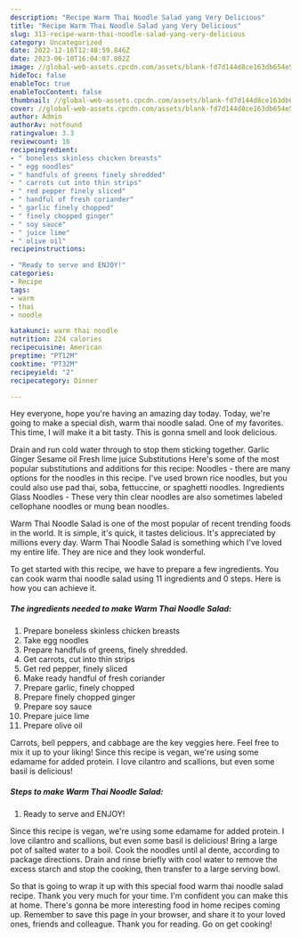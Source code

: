 ```yaml
---
description: "Recipe Warm Thai Noodle Salad yang Very Delicious"
title: "Recipe Warm Thai Noodle Salad yang Very Delicious"
slug: 313-recipe-warm-thai-noodle-salad-yang-very-delicious
category: Uncategorized
date: 2022-12-16T12:48:59.846Z
date: 2023-06-10T16:04:07.802Z
image: //global-web-assets.cpcdn.com/assets/blank-fd7d144d8ce163db654e5a02c40b08a2775adb7897d16e4062681dc7e1b2800f.png
hideToc: false
enableToc: true
enableTocContent: false
thumbnail: //global-web-assets.cpcdn.com/assets/blank-fd7d144d8ce163db654e5a02c40b08a2775adb7897d16e4062681dc7e1b2800f.png
cover: //global-web-assets.cpcdn.com/assets/blank-fd7d144d8ce163db654e5a02c40b08a2775adb7897d16e4062681dc7e1b2800f.png
author: Admin
authorAv: notfound
ratingvalue: 3.3
reviewcount: 16
recipeingredient:
- " boneless skinless chicken breasts"
- " egg noodles"
- " handfuls of greens finely shredded"
- " carrots cut into thin strips"
- " red pepper finely sliced"
- " handful of fresh coriander"
- " garlic finely chopped"
- " finely chopped ginger"
- " soy sauce"
- " juice lime"
- " olive oil"
recipeinstructions:

- "Ready to serve and ENJOY!"
categories:
- Recipe
tags:
- warm
- thai
- noodle

katakunci: warm thai noodle 
nutrition: 224 calories
recipecuisine: American
preptime: "PT12M"
cooktime: "PT32M"
recipeyield: "2"
recipecategory: Dinner

---
```



Hey everyone, hope you're having an amazing day today. Today, we're going to make a special dish, warm thai noodle salad. One of my favorites. This time, I will make it a bit tasty. This is gonna smell and look delicious.

Drain and run cold water through to stop them sticking together. Garlic Ginger Sesame oil Fresh lime juice Substitutions Here&#39;s some of the most popular substitutions and additions for this recipe: Noodles - there are many options for the noodles in this recipe. I&#39;ve used brown rice noodles, but you could also use pad thai, soba, fettuccine, or spaghetti noodles. Ingredients Glass Noodles - These very thin clear noodles are also sometimes labeled cellophane noodles or mung bean noodles.

Warm Thai Noodle Salad is one of the most popular of recent trending foods in the world. It is simple, it's quick, it tastes delicious. It's appreciated by millions every day. Warm Thai Noodle Salad is something which I've loved my entire life. They are nice and they look wonderful.


To get started with this recipe, we have to prepare a few ingredients. You can cook warm thai noodle salad using 11 ingredients and 0 steps. Here is how you can achieve it.

<!--inarticleads1-->

##### The ingredients needed to make Warm Thai Noodle Salad:

1. Prepare  boneless skinless chicken breasts
1. Take  egg noodles
1. Prepare  handfuls of greens, finely shredded.
1. Get  carrots, cut into thin strips
1. Get  red pepper, finely sliced
1. Make ready  handful of fresh coriander
1. Prepare  garlic, finely chopped
1. Prepare  finely chopped ginger
1. Prepare  soy sauce
1. Prepare  juice lime
1. Prepare  olive oil


Carrots, bell peppers, and cabbage are the key veggies here. Feel free to mix it up to your liking! Since this recipe is vegan, we&#39;re using some edamame for added protein. I love cilantro and scallions, but even some basil is delicious! 

<!--inarticleads2-->

##### Steps to make Warm Thai Noodle Salad:


1. Ready to serve and ENJOY!

Since this recipe is vegan, we&#39;re using some edamame for added protein. I love cilantro and scallions, but even some basil is delicious! Bring a large pot of salted water to a boil. Cook the noodles until al dente, according to package directions. Drain and rinse briefly with cool water to remove the excess starch and stop the cooking, then transfer to a large serving bowl. 

So that is going to wrap it up with this special food warm thai noodle salad recipe. Thank you very much for your time. I'm confident you can make this at home. There's gonna be more interesting food in home recipes coming up. Remember to save this page in your browser, and share it to your loved ones, friends and colleague. Thank you for reading. Go on get cooking!
